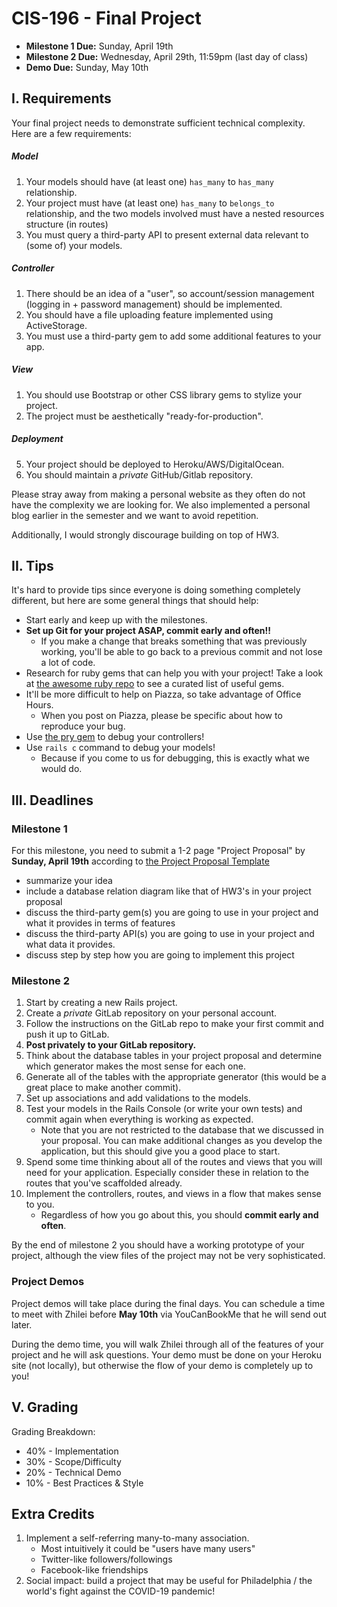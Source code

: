 # CIS-196 - Final Project
* **Milestone 1 Due:** Sunday, April 19th
* **Milestone 2 Due:** Wednesday, April 29th, 11:59pm (last day of class)
* **Demo Due:** Sunday, May 10th

## I. Requirements
Your final project needs to demonstrate sufficient technical complexity. Here are a few requirements:

##### Model
1. Your models should have (at least one) `has_many` to `has_many` relationship.
2. Your project must have (at least one) `has_many` to `belongs_to` relationship, and the two models involved must have a nested resources structure (in routes)
3. You must query a third-party API to present external data relevant to (some of) your models.

##### Controller
1. There should be an idea of a "user", so account/session management (logging in + password management) should be implemented.
2. You should have a file uploading feature implemented using ActiveStorage.
3. You must use a third-party gem to add some additional features to your app.

##### View
1. You should use Bootstrap or other CSS library gems to stylize your project.
2. The project must be aesthetically "ready-for-production".

##### Deployment
5. Your project should be deployed to Heroku/AWS/DigitalOcean.
6. You should maintain a *private* GitHub/Gitlab repository.

Please stray away from making a personal website as they often do not have the complexity we are looking for. We also implemented a personal blog earlier in the semester and we want to avoid repetition.

Additionally, I would strongly discourage building on top of HW3.

## II. Tips
It's hard to provide tips since everyone is doing something completely different, but here are some general things that should help:
- Start early and keep up with the milestones.
- **Set up Git for your project ASAP, commit early and often!!** 
    - If you make a change that breaks something that was previously working, you'll be able to go back to a previous commit and not lose a lot of code.
- Research for ruby gems that can help you with your project! 
Take a look at [the awesome ruby repo](https://github.com/markets/awesome-ruby) to see a curated list of useful gems. 
- It'll be more difficult to help on Piazza, so take advantage of Office Hours. 
    - When you post on Piazza, please be specific about how to reproduce your bug.
- Use [the pry gem](https://github.com/pry/pry) to debug your controllers!
- Use `rails c` command to debug your models!
    - Because if you come to us for debugging, this is exactly what we would do.

## III. Deadlines

### Milestone 1
For this milestone, you need to submit a 1-2 page "Project Proposal" by **Sunday, April 19th** according to [the Project Proposal Template](https://gitlab.com/cis-196-assignments/final-project/-/blob/master/Proposal%20Template.md)
* summarize your idea
* include a database relation diagram like that of HW3's in your project proposal
* discuss the third-party gem(s) you are going to use in your project and what it provides in terms of features
* discuss the third-party API(s) you are going to use in your project and what data it provides.
* discuss step by step how you are going to implement this project

### Milestone 2
1. Start by creating a new Rails project.
2. Create a _private_ GitLab repository on your personal account.
3. Follow the instructions on the GitLab repo to make your first commit and push it up to GitLab.
4. **Post privately to your GitLab repository.**
5. Think about the database tables in your project proposal and determine which generator makes the most sense for each one.
6. Generate all of the tables with the appropriate generator (this would be a great place to make another commit).
7. Set up associations and add validations to the models.
8. Test your models in the Rails Console (or write your own tests) and commit again when everything is working as expected.
   - Note that you are not restricted to the database that we discussed in your proposal. You can make additional changes as you develop the application, but this should give you a good place to start.
1. Spend some time thinking about all of the routes and views that you will need for your application. Especially consider these in relation to the routes that you've scaffolded already.
2. Implement the controllers, routes, and views in a flow that makes sense to you.
    * Regardless of how you go about this, you should **commit early and often**.

By the end of milestone 2 you should have a working prototype of your project, although the view files of the project may not be very sophisticated.

### Project Demos
Project demos will take place during the final days. You can schedule a time to meet with Zhilei before **May 10th** via YouCanBookMe that he will send out later. 

During the demo time, you will walk Zhilei through all of the features of your project and he will ask questions. Your demo must be done on your Heroku site (not locally), but otherwise the flow of your demo is completely up to you! 

## V. Grading
Grading Breakdown:
- 40% - Implementation
- 30% - Scope/Difficulty
- 20% - Technical Demo
- 10% - Best Practices & Style


## Extra Credits
1. Implement a self-referring many-to-many association. 
    * Most intuitively it could be "users have many users"
    * Twitter-like followers/followings 
    * Facebook-like friendships
2. Social impact: build a project that may be useful for Philadelphia / the world's fight against the COVID-19 pandemic!